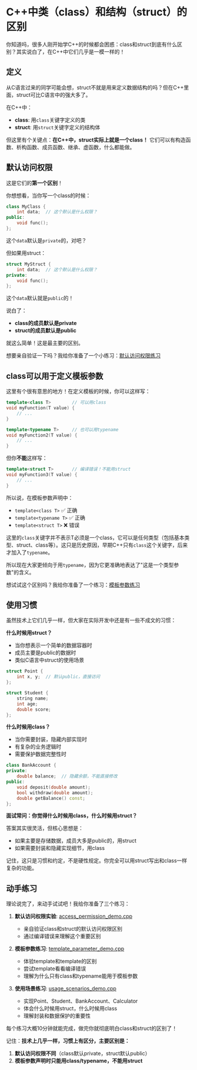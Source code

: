 # C++中类（class）和结构（struct）的区别

你知道吗，很多人刚开始学C++的时候都会困惑：class和struct到底有什么区别？其实说白了，在C++中它们几乎是一模一样的！

## 定义

从C语言过来的同学可能会想，struct不就是用来定义数据结构的吗？但在C++里面，struct可比C语言中的强大多了。

在C++中：

- **class**: 用`class`关键字定义的类
- **struct**: 用`struct`关键字定义的结构体

但这里有个关键点：**在C++中，struct实际上就是一个class！** 它们可以有构造函数、析构函数、成员函数、继承、虚函数，什么都能做。

## 默认访问权限

这是它们的**第一个区别**！

你想想看，当你写一个class的时候：

```cpp
class MyClass {
    int data;  // 这个默认是什么权限？
public:
    void func();
};
```

这个`data`默认是`private`的，对吧？

但如果用struct：

```cpp
struct MyStruct {
    int data;  // 这个默认是什么权限？
private:
    void func();
};
```

这个`data`默认就是`public`的！

说白了：

- **class的成员默认是private**
- **struct的成员默认是public**

就这么简单！这是最主要的区别。

想要亲自验证一下吗？我给你准备了一个小练习：[默认访问权限练习](../../MyOutput/01-C++语言基础篇/CodeOut/class_struct/access_permission_demo.cpp)

## class可以用于定义模板参数

这里有个很有意思的地方！在定义模板的时候，你可以这样写：

```cpp
template<class T>        // 可以用class
void myFunction(T value) {
    // ...
}

template<typename T>     // 也可以用typename
void myFunction2(T value) {
    // ...
}
```

但你**不能**这样写：

```cpp
template<struct T>       // 编译错误！不能用struct
void myFunction3(T value) {
    // ...
}
```

所以说，在模板参数声明中：

- `template<class T>` ✅ 正确
- `template<typename T>` ✅ 正确  
- `template<struct T>` ❌ 错误

这里的`class`关键字并不表示T必须是一个class，它可以是任何类型（包括基本类型、struct、class等）。这只是历史原因，早期C++只有`class`这个关键字，后来才加入了`typename`。

所以现在大家更倾向于用`typename`，因为它更准确地表达了"这是一个类型参数"的含义。

想试试这个区别吗？我给你准备了一个练习：[模板参数练习](../../MyOutput/01-C++语言基础篇/CodeOut/class_struct/template_parameter_demo.cpp)

## 使用习惯

虽然技术上它们几乎一样，但大家在实际开发中还是有一些不成文的习惯：

**什么时候用struct？**

- 当你想表示一个简单的数据容器时
- 成员主要是public的数据时
- 类似C语言中struct的使用场景

```cpp
struct Point {
    int x, y;  // 默认public，直接访问
};

struct Student {
    string name;
    int age;
    double score;
};
```

**什么时候用class？**

- 当你需要封装，隐藏内部实现时
- 有复杂的业务逻辑时
- 需要保护数据完整性时

```cpp
class BankAccount {
private:
    double balance;  // 隐藏余额，不能直接修改
public:
    void deposit(double amount);
    bool withdraw(double amount);
    double getBalance() const;
};
```

**面试常问：你觉得什么时候用class，什么时候用struct？**

答案其实很灵活，但核心思想是：

- 如果主要是存储数据，成员大多是public的，用struct
- 如果需要封装和隐藏实现细节，用class

记住，这只是习惯和约定，不是硬性规定。你完全可以用struct写出和class一样复杂的功能。

## 动手练习

理论说完了，来动手试试吧！我给你准备了三个练习：

1. **默认访问权限实验**: [access_permission_demo.cpp](../../MyOutput/01-C++语言基础篇/CodeOut/class_struct/access_permission_demo.cpp)
   - 亲自验证class和struct的默认访问权限区别
   - 通过编译错误来理解这个重要区别

2. **模板参数练习**: [template_parameter_demo.cpp](../../MyOutput/01-C++语言基础篇/CodeOut/class_struct/template_parameter_demo.cpp)
   - 体验template<class T>和template<typename T>的区别
   - 尝试template<struct T>看看编译错误
   - 理解为什么只有class和typename能用于模板参数

3. **使用场景练习**: [usage_scenarios_demo.cpp](../../MyOutput/01-C++语言基础篇/CodeOut/class_struct/usage_scenarios_demo.cpp)
   - 实现Point、Student、BankAccount、Calculator
   - 体会什么时候用struct，什么时候用class
   - 理解封装和数据保护的重要性

每个练习大概10分钟就能完成，做完你就彻底明白class和struct的区别了！

记住：**技术上几乎一样，习惯上有区分，主要区别是：**

1. **默认访问权限不同**（class默认private，struct默认public）
2. **模板参数声明时只能用class/typename，不能用struct**
